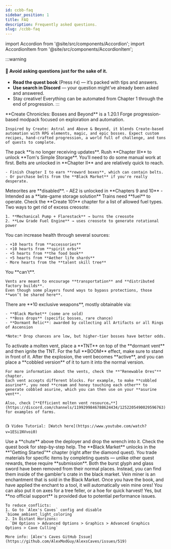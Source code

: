 ```yaml
---
id: ccbb-faq
sidebar_position: 1
title: FAQ
description: Frequently asked questions.
slug: /ccbb-faq
---
```

import Accordion from '@site/src/components/Accordion';
import AccordionItem from '@site/src/components/AccordionItem';


:::warning
#### 🧠 Avoid asking questions just for the sake of it.
- **Read the quest book** (Press `F4`) — it’s packed with tips and answers.
- **Use search in Discord** — your question might’ve already been asked and answered.
- Stay creative! Everything can be automated from Chapter 1 through the end of progression.
:::

<Accordion>
  <AccordionItem header="What is Create Chronicles?">
    **Create Chronicles: Bosses and Beyond** is a 1.20.1 Forge <span className="bold-primary">progression-based modpack</span> focused on <span className="bold-primary">exploration and automation</span>.

    Inspired by Create: Astral and Above & Beyond, it blends Create-based automation with RPG elements, magic, and epic bosses. Expect custom recipes, hand-crafted progression, a world full of challenge, and tons of quests to complete.
  </AccordionItem>
  <AccordionItem header="Will it receive updates?">
    The pack **is no longer receiving updates**.
  </AccordionItem>
  <AccordionItem header="What's the best early game storage solution?">
    Rush **Chapter III** to unlock **Tom's Simple Storage**.
  </AccordionItem>
  <AccordionItem header="How am I going to automate stuff if I don't have access to belts?">
    You’ll need to do some manual work at first. Belts are unlocked in **Chapter II** and are relatively quick to reach.

    - Finish Chapter I to earn **reward boxes**, which can contain belts.
    - Or purchase belts from the **Black Market** if you're really desperate.
  </AccordionItem>
  <AccordionItem header="Why don't I find any meteorites from AE2?">
    Meteorites are **disabled**.
    - AE2 is unlocked in **Chapters 9 and 10**
    - Intended as a **late-game storage solution**
  </AccordionItem>
  <AccordionItem header="My train doesn’t run. Why?">
    Trains need **fuel** to operate.  
    Check the **Create 101** chapter for a list of allowed fuel types.
  </AccordionItem>
  <AccordionItem header="How can I process extra creosote?">
    Two ways to get rid of excess creosote:

    1. **Mechanical Pump + Flarestack** → burns the creosote  
    2. **Low Grade Fuel Engine** → uses creosote to generate rotational power
  </AccordionItem>
  <AccordionItem header="How can I increase my health?">
    You can increase health through several sources:

    - +10 hearts from **accessories**
    - +10 hearts from **spirit orbs**
    - +5 hearts from **the food book**
    - +5 hearts from **Aether life shards**
    - More hearts from the **talent skill tree**
  </AccordionItem>
  <AccordionItem header="How do I activate a molten vent? How do they work?">
    You **can't**.

    Vents are meant to encourage **transportation** and **distributed factory builds**.  
    Even though some players found ways to bypass protections, those **won’t be shared here**.
  </AccordionItem>
  <AccordionItem header="Where do I find legendary weapons from Simply Swords?">
    There are **10 exclusive weapons**, mostly obtainable via:

    - **Black Market** (some are sold)
    - **Boss drops** (specific bosses, rare chance)
    - **Dormant Relic**: awarded by collecting all Artifacts or all Rings of Ascension

    *Note:* Drop chances are low, but higher-tier bosses have better odds.
  </AccordionItem>
  <AccordionItem header="How do I activate a molten vent?">
    To activate a molten vent, place a **TNT** on top of the **dormant vent** and then ignite the TNT.  
    For the full **BOOM** effect, make sure to stand in front of it.  
    After the explosion, the vent becomes **active**, and you can place a **cobbled version** of it to turn it into the normal version.

    For more information about the vents, check the **"Renewable Ores"** chapter.  
    Each vent accepts different blocks. For example, to make **cobbled asurine**, you need **cream and honey touching each other** to generate cobbled asurine, which you can then use on your **asurine vent**.

    Also, check [**Efficient molten vent resource…**](https://discord.com/channels/1199299846788624434/1252205490029596763) for examples of farms.


    📺 Video Tutorial: [Watch here](https://www.youtube.com/watch?v=1ESi1NVvoi0)
  </AccordionItem>
  <AccordionItem header="How do I put a wrench in the deployer's hand?">
    Use a **chute** above the deployer and drop the wrench into it.  
    Check the quest book for step-by-step help.
  </AccordionItem>
  <AccordionItem header="How do I unlock the black market?">
    The **Black Market** unlocks in the **"Getting Started"** chapter (right after the diamond quest).  
    You trade materials for specific items by completing quests — unlike other quest rewards, these require **submission**.

  </AccordionItem>
    <AccordionItem header="Where is Burst Glyph/Glass Sword?">
    Both the burst glyph and glass sword have been removed from their normal places. Instead, you can find them inside of the gambler's crate in the black market.
  </AccordionItem>
  <AccordionItem header="How can I use vein mine?">
    Vein miner is an enchantment that is sold in the Black Market. Once you have the book, and have applied the enchant to a tool, it will automatically vein mine ores! You can also put it on axes for a tree feller, or a hoe for quick harvest!
  </AccordionItem>
  <AccordionItem header="Is the pack compatible with Distant Horizons?">
    Yes, but **no official support** is provided due to potential performance issues.

    To reduce conflicts:
    1. Go to `Alex's Caves` config and disable `biome_ambient_light_coloring`
    2. In Distant Horizons:  
      `DH Options > Advanced Options > Graphics > Advanced Graphics Options > Cave Culling`

    More info: [Alex's Caves GitHub Issue](https://github.com/AlexModGuy/AlexsCaves/issues/519)

  </AccordionItem>
</Accordion>
